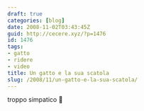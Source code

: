 ```yaml
---
draft: true
categories: [blog]
date: 2008-11-02T03:43:45Z
guid: http://cecere.xyz/?p=1476
id: 1476
tags:
- gatto
- ridere
- video
title: Un gatto e la sua scatola
slug: /2008/11/un-gatto-e-la-sua-scatola/
---
```


troppo simpatico 🙂